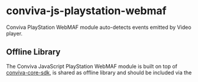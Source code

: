 # conviva-js-playstation-webmaf
Conviva PlayStation WebMAF module auto-detects events emitted by Video player.

## Offline Library
The Conviva JavaScript PlayStation WebMAF module is built on top of <a href="https://github.com/Conviva/conviva-js-coresdk">conviva-core-sdk</a>, is shared as offline library and should be included via the <script> tag in the application.

``` 
<script type="text/javascript" src="<PATH>/conviva-core-sdk.js"></script>
<script type="text/javascript" src="<PATH>/conviva-webmaf-module.js"></script>
```

## Install via npm 

```
npm install @convivainc/conviva-js-playstation-webmaf --save
```

## Usage

```
import Conviva from '@convivainc/conviva-js-coresdk';
import ConvivaModule from '@convivainc/conviva-js-playstation-webmaf';
or
const Conviva = require('@convivainc/conviva-js-coresdk');
const ConvivaModule = require('@convivainc/conviva-js-playstation-webmaf');
```

## Supported Framework Versions
2.4.0

## Note:
* Refer https://community.conviva.com/ for integration guidelines.
